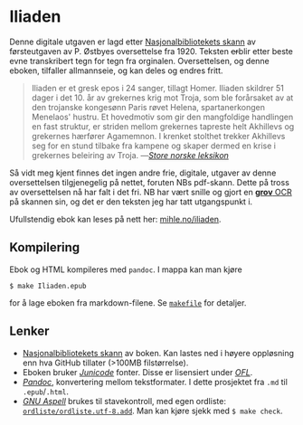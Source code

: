 # Iliaden

Denne digitale utgaven er lagd etter [Nasjonalbibliotekets
skann](https://www.nb.no/items/URN:NBN:no-nb_digibok_2009102100002) av
førsteutgaven av P. Østbyes oversettelse fra 1920. Teksten ~~er~~blir etter beste evne
transkribert tegn for tegn fra orginalen. Oversettelsen, og denne eboken,
tilfaller allmannseie, og kan deles og endres fritt.

> Iliaden er et gresk epos i 24 sanger, tillagt Homer. Iliaden skildrer 51
> dager i det 10. år av grekernes krig mot Troja, som ble forårsaket av at den
> trojanske kongesønn Paris røvet Helena, spartanerkongen Menelaos' hustru. Et
> hovedmotiv som gir den mangfoldige handlingen en fast struktur, er striden
> mellom grekernes tapreste helt Akhillevs og grekernes hærfører Agamemnon.
> I krenket stolthet trekker Akhillevs seg for en stund tilbake fra kampene og
> skaper dermed en krise i grekernes beleiring av Troja.
> —[*Store norske leksikon*](https://snl.no/Iliaden)

Så vidt meg kjent finnes det ingen andre frie, digitale, utgaver av denne
oversettelsen tilgjenegelig på nettet, foruten NBs pdf-skann. Dette på tross av
oversettelsen nå har falt i det fri. NB har vært snille og gjort en [**grov**
OCR](original/iliaden-tekst.txt) på skannen sin, og det er den teksten jeg har
tatt utgangspunkt i.

Ufullstendig ebok kan leses på nett her:
[mihle.no/iliaden](https://www.mihle.no/iliaden).

## Kompilering

Ebok og HTML kompileres med `pandoc`. I mappa kan man kjøre

    $ make Iliaden.epub

for å lage eboken fra markdown-filene. Se [`makefile`](makefile) for detaljer.

## Lenker

* [Nasjonalbibliotekets
  skann](https://www.nb.no/items/URN:NBN:no-nb_digibok_2009102100002) av boken.
  Kan lastes ned i høyere oppløsning enn hva GitHub tillater (>100MB filstørrelse).
* Eboken bruker [*Junicode*](https://junicode.sourceforge.io/) fonter. Disse er
  lisensiert under [*OFL*](http://scripts.sil.org/OFL).
* [*Pandoc*](https://pandoc.org/), konvertering mellom tekstformater. I dette
  prosjektet fra `.md` til `.epub`/`.html`.
* [*GNU Aspell*](http://aspell.net/) brukes til stavekontroll, med egen ordliste:
  [`ordliste/ordliste.utf-8.add`](ordliste/ordliste.utf-8.add). Man kan kjøre sjekk
  med `$ make check`.
